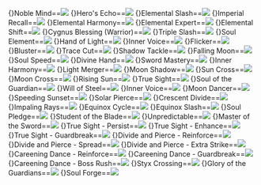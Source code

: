 {}Noble Mind==<img src="upload/mxd/Dawn_Warrior/Skill_Noble_Mind.png"/>
{}Hero's Echo==<img src="upload/mxd/Dawn_Warrior/Skill_Echo_of_Hero.png"/>
{}Elemental Slash==<img src="upload/mxd/Dawn_Warrior/Skill_Elemental_Slash.png"/>
{}Imperial Recall==<img src="upload/mxd/Dawn_Warrior/Skill_Imperial_Recall.png"/>
{}Elemental Harmony==<img src="upload/mxd/Dawn_Warrior/Skill_Elemental_Harmony.png"/>
{}Elemental Expert==<img src="upload/mxd/Dawn_Warrior/Skill_Elemental_Expert.png"/>
{}Elemental Shift==<img src="upload/mxd/Dawn_Warrior/Skill_Elemental_Shift.png"/>
{}Cygnus Blessing (Warrior)==<img src="upload/mxd/Dawn_Warrior/Skill_Cygnus_Blessing.png"/>
{}Triple Slash==<img src="upload/mxd/Dawn_Warrior/Skill_Triple_Slash.png"/>
{}Soul Element==<img src="upload/mxd/Dawn_Warrior/Skill_Soul_Element.png"/>
{}Hand of Light==<img src="upload/mxd/Dawn_Warrior/Skill_Hand_of_Light.png"/>
{}Inner Voice==<img src="upload/mxd/Dawn_Warrior/Skill_Inner_Voice.png"/>
{}Flicker==<img src="upload/mxd/Dawn_Warrior/Skill_Bluster.png"/>
{}Bluster==<img src="upload/mxd/Dawn_Warrior/Skill_Bluster.png"/>
{}Trace Cut==<img src="upload/mxd/Dawn_Warrior/Skill_Shadow_Tackle.png"/>
{}Shadow Tackle==<img src="upload/mxd/Dawn_Warrior/Skill_Shadow_Tackle.png"/>
{}Falling Moon==<img src="upload/mxd/Dawn_Warrior/Skill_Falling_Moon.png"/>
{}Soul Speed==<img src="upload/mxd/Dawn_Warrior/Skill_Soul_Speed.png"/>
{}Divine Hand==<img src="upload/mxd/Dawn_Warrior/Skill_Divine_Hand.png"/>
{}Sword Mastery==<img src="upload/mxd/Dawn_Warrior/Skill_Sword_Mastery_(Dawn_Warrior).png"/>
{}Inner Harmony==<img src="upload/mxd/Dawn_Warrior/Skill_Inner_Harmony.png"/>
{}Light Merger==<img src="upload/mxd/Dawn_Warrior/Skill_Light_Merger.png"/>
{}Moon Shadow==<img src="upload/mxd/Dawn_Warrior/Skill_Light_Merger.png"/>
{}Sun Cross==<img src="upload/mxd/Dawn_Warrior/Skill_Moon_Cross.png"/>
{}Moon Cross==<img src="upload/mxd/Dawn_Warrior/Skill_Moon_Cross.png"/>
{}Rising Sun==<img src="upload/mxd/Dawn_Warrior/Skill_Rising_Sun.png"/>
{}True Sight==<img src="upload/mxd/Dawn_Warrior/Skill_True_Sight.png"/>
{}Soul of the Guardian==<img src="upload/mxd/Dawn_Warrior/Skill_Soul_of_the_Guardian.png"/>
{}Will of Steel==<img src="upload/mxd/Dawn_Warrior/Skill_Will_of_Steel.png"/>
{}Inner Voice==<img src="upload/mxd/Dawn_Warrior/Skill_Inner_Shout.png"/>
{}Moon Dancer==<img src="upload/mxd/Dawn_Warrior/Skill_Speeding_Sunset.png"/>
{}Speeding Sunset==<img src="upload/mxd/Dawn_Warrior/Skill_Speeding_Sunset.png"/>
{}Solar Pierce==<img src="upload/mxd/Dawn_Warrior/Skill_Solar_Pierce.png"/>
{}Crescent Divide==<img src="upload/mxd/Dawn_Warrior/Skill_Solar_Pierce.png"/>
{}Impaling Rays==<img src="upload/mxd/Dawn_Warrior/Skill_Impaling_Rays.png"/>
{}Equinox Cycle==<img src="upload/mxd/Dawn_Warrior/Skill_Equinox_Cycle.png"/>
{}Equinox Slash==<img src="upload/mxd/Dawn_Warrior/Skill_Equinox_Slash.png"/>
{}Soul Pledge==<img src="upload/mxd/Dawn_Warrior/Skill_Soul_Pledge.png"/>
{}Student of the Blade==<img src="upload/mxd/Dawn_Warrior/Skill_Student_of_the_Blade.png"/>
{}Unpredictable==<img src="upload/mxd/Dawn_Warrior/Skill_Unpredictable.png"/>
{}Master of the Sword==<img src="upload/mxd/Dawn_Warrior/Skill_Master_of_the_Sword.png"/>
{}True Sight - Persist==<img src="upload/mxd/Dawn_Warrior/Skill_True_Sight_-_Persist.png"/>
{}True Sight - Enhance==<img src="upload/mxd/Dawn_Warrior/Skill_True_Sight_-_Enhance.png"/>
{}True Sight - Guardbreak==<img src="upload/mxd/Dawn_Warrior/Skill_True_Sight_-_Guardbreak.png"/>
{}Divide and Pierce - Reinforce==<img src="upload/mxd/Dawn_Warrior/Skill_Divide_and_Pierce_-_Reinforce.png"/>
{}Divide and Pierce - Spread==<img src="upload/mxd/Dawn_Warrior/Skill_Divide_and_Pierce_-_Spread.png"/>
{}Divide and Pierce - Extra Strike==<img src="upload/mxd/Dawn_Warrior/Skill_Divide_and_Pierce_-_Extra_Strike.png"/>
{}Careening Dance - Reinforce==<img src="upload/mxd/Dawn_Warrior/Skill_Careening_Dance_-_Reinforce.png"/>
{}Careening Dance - Guardbreak==<img src="upload/mxd/Dawn_Warrior/Skill_Careening_Dance_-_Guardbreak.png"/>
{}Careening Dance - Boss Rush==<img src="upload/mxd/Dawn_Warrior/Skill_Careening_Dance_-_Boss_Rush.png"/>
{}Styx Crossing==<img src="upload/mxd/Dawn_Warrior/Skill_Styx_Crossing.png"/>
{}Glory of the Guardians==<img src="upload/mxd/Dawn_Warrior/Skill_Glory_of_the_Guardians_(Dawn_Warrior).png"/>
{}Soul Forge==<img src="upload/mxd/Dawn_Warrior/Skill_Soul_Forge.png"/>